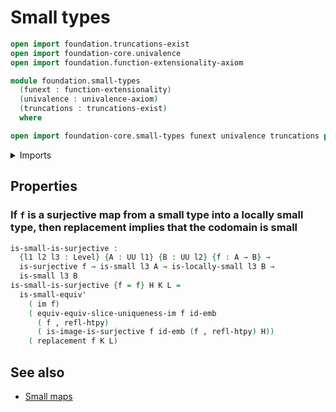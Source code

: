 # Small types

```agda
open import foundation.truncations-exist
open import foundation-core.univalence
open import foundation.function-extensionality-axiom

module foundation.small-types
  (funext : function-extensionality)
  (univalence : univalence-axiom)
  (truncations : truncations-exist)
  where

open import foundation-core.small-types funext univalence truncations public
```

<details><summary>Imports</summary>

```agda
open import foundation.dependent-pair-types
open import foundation.images funext univalence truncations
open import foundation.locally-small-types funext univalence truncations
open import foundation.replacement funext univalence truncations
open import foundation.surjective-maps funext univalence truncations
open import foundation.uniqueness-image funext univalence truncations
open import foundation.universal-property-image funext univalence truncations
open import foundation.universe-levels

open import foundation-core.embeddings
open import foundation-core.homotopies
```

</details>

## Properties

### If `f` is a surjective map from a small type into a locally small type, then replacement implies that the codomain is small

```agda
is-small-is-surjective :
  {l1 l2 l3 : Level} {A : UU l1} {B : UU l2} {f : A → B} →
  is-surjective f → is-small l3 A → is-locally-small l3 B →
  is-small l3 B
is-small-is-surjective {f = f} H K L =
  is-small-equiv'
    ( im f)
    ( equiv-equiv-slice-uniqueness-im f id-emb
      ( f , refl-htpy)
      ( is-image-is-surjective f id-emb (f , refl-htpy) H))
    ( replacement f K L)
```

## See also

- [Small maps](foundation.small-maps.md)
